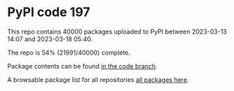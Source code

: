 # PyPI code 197

This repo contains 40000 packages uploaded to PyPI between 
2023-03-13 14:07 and 2023-03-18 05:40.

The repo is 54% (21991/40000) complete.

Package contents can be found [in the code branch](https://github.com/pypi-data/pypi-mirror-197/tree/code/packages).

A browsable package list for all repositories [all packages here](https://pypi-data.github.io/website/repositories/pypi-mirror-197).


